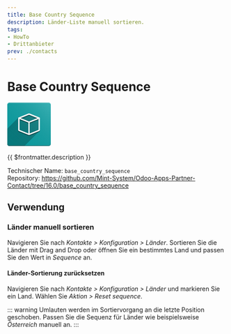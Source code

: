 ```yaml
---
title: Base Country Sequence
description: Länder-Liste manuell sortieren.
tags:
- HowTo
- Drittanbieter
prev: ./contacts
---
```

# Base Country Sequence
![icon_oms_box](attachments/icon_oms_box.png)

{{ $frontmatter.description }}

Technischer Name: `base_country_sequence`\
Repository: <https://github.com/Mint-System/Odoo-Apps-Partner-Contact/tree/16.0/base_country_sequence>

## Verwendung

### Länder manuell sortieren

Navigieren Sie nach *Kontakte > Konfiguration > Länder*. Sortieren Sie die Länder mit Drag and Drop oder öffnen Sie ein bestimmtes Land und passen Sie den Wert in *Sequence*  an.

#### Länder-Sortierung zurücksetzen

Navigieren Sie nach *Kontakte > Konfiguration > Länder* und markieren Sie ein Land. Wählen Sie *Aktion > Reset sequence*.

::: warning
Umlauten werden im Sortiervorgang an die letzte Position geschoben. Passen Sie die Sequenz für Länder wie beispielsweise *Österreich* manuell an.
:::